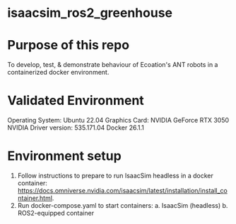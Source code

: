 # isaacsim_ros2_greenhouse

# Purpose of this repo

To develop, test, & demonstrate behaviour of Ecoation's ANT robots in a containerized docker environment.

# Validated Environment

Operating System: Ubuntu 22.04 
Graphics Card: NVIDIA GeForce RTX 3050
NVIDIA Driver version: 535.171.04
Docker 26.1.1

# Environment setup

1. Follow instructions to prepare to run IsaacSim headless in a docker container: https://docs.omniverse.nvidia.com/isaacsim/latest/installation/install_container.html.
2. Run docker-compose.yaml to start containers:
  a. IsaacSim (headless)
  b. ROS2-equipped container
